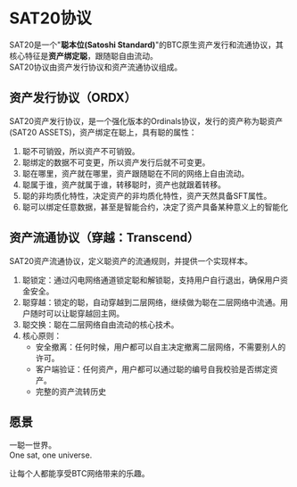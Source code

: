 SAT20协议
=========


SAT20是一个"**聪本位(Satoshi Standard)**"的BTC原生资产发行和流通协议，其核心特征是**资产绑定聪**，跟随聪自由流动。  
SAT20协议由资产发行协议和资产流通协议组成。  


资产发行协议（ORDX）
----
SAT20资产发行协议，是一个强化版本的Ordinals协议，发行的资产称为聪资产(SAT20 ASSETS)，资产绑定在聪上，具有聪的属性：
1. 聪不可销毁，所以资产不可销毁。
2. 聪绑定的数据不可变更，所以资产发行后就不可变更。
3. 聪在哪里，资产就在哪里，资产跟随聪在不同的网络上自由流动。
4. 聪属于谁，资产就属于谁，转移聪时，资产也就跟着转移。
5. 聪的非均质化特性，决定资产的非均质化特性，资产天然具备SFT属性。
6. 聪可以绑定任意数据，甚至是智能合约，决定了资产具备某种意义上的智能化  
  
  
  
资产流通协议（穿越：Transcend）
----
SAT20资产流通协议，定义聪资产的流通规则，并提供一个实现样本。 
1. 聪锁定：通过闪电网络通道锁定聪和解锁聪，支持用户自行退出，确保用户资金安全。
2. 聪穿越：锁定的聪，自动穿越到二层网络，继续做为聪在二层网络中流通。用户随时可以让聪穿越回主网。
3. 聪交换：聪在二层网络自由流动的核心技术。
4. 核心原则：
    * 安全撤离：任何时候，用户都可以自主决定撤离二层网络，不需要别人的许可。
    * 客户端验证：任何资产，用户都可以通过聪的编号自我校验是否绑定资产。
    * 完整的资产流转历史  




愿景
----
一聪一世界。  
One sat, one universe.    

让每个人都能享受BTC网络带来的乐趣。
